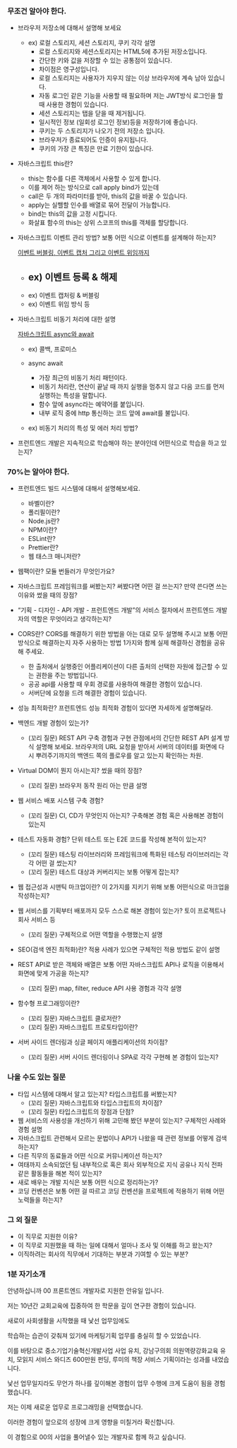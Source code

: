 ### 무조건 알아야 한다.

- 브라우저 저장소에 대해서 설명해 보세요
    - ex) 로컬 스토리지, 세션 스토리지, 쿠키 각각 설명
        - 로컬 스토리지와 세션스토리지는 HTML5에 추가된 저장소입니다.
        - 간단한 키와 값을 저장할 수 있는 공통점이 있습니다.
        - 차이점은 영구성입니다.
        - 로컬 스토리지는 사용자가 지우지 않는 이상 브라우저에 계속 남아 있습니다.
        - 자동 로그인 같은 기능을 사용할 때 필요하며 저는 JWT방식 로그인을 할 때 사용한 경험이 있습니다.
        - 세션 스토리지는 탭을 닫을 때 제거됩니다.
        - 일시적인 정보 (일회성 로그인 정보)등을 저장하기에 좋습니다.
        - 쿠키는 두 스토리지가 나오기 전의 저장소 입니다.
        - 브라우저가 종료되어도 인증이 유지됩니다.
        - 쿠키의 가장 큰 특징은 만료 기한이 있습니다.
    
- 자바스크립트 this란?
    - this는 함수를 다른 객체에서 사용할 수 있게 합니다.
    - 이를 제어 하는 방식으로 call apply bind가 있는데
    - call은 두 개의 파라미터를 받아, this의 값을  바꿀 수 있습니다.
    - apply는 실핼할 인수를 배열로 묶어 전달이 가능합니다.
    - bind는 this의 값을 고정 시킵니다.
    - 화살표 함수의 this는 상위 스코프의 this를 객체를 할당합니다.
    
- 자바스크립트 이벤트 관리 방법? 보통 어떤 식으로 이벤트를 설계해야 하는지?
    
    [이벤트 버블링, 이벤트 캡처 그리고 이벤트 위임까지](https://joshua1988.github.io/web-development/javascript/event-propagation-delegation/)
    
    - ex) 이벤트 등록 & 해제
        - 
    - ex) 이벤트 캡처링 & 버블링
    - ex) 이벤트 위임 방식 등
    
- 자바스크립트 비동기 처리에 대한 설명
    
    [자바스크립트 async와 await](https://joshua1988.github.io/web-development/javascript/js-async-await/)
    
    - ex) 콜백, 프로미스
    - async await
        - 가장 최근의 비동기 처리 패턴이다.
        - 비동기 처리란, 연산이 끝날 때 까지 실행을 멈추지 않고 다음 코드를 먼저 실행하는 특성을 말합니다.
        - 함수 앞에 async라는 예약어를 붙입니다.
        - 내부 로직 중에 http 통신하는 코드 앞에 await를 불입니다.
        
    - ex) 비동기 처리의 특성 및 에러 처리 방법?
- 프런트엔드 개발은 지속적으로 학습해야 하는 분야인데 어떤식으로 학습을 하고 있는지?

### 70%는 알아야 한다.

- 프런트엔드 빌드 시스템에 대해서 설명해보세요.
    - 바벨이란?
    - 폴리필이란?
    - Node.js란?
    - NPM이란?
    - ESLint란?
    - Prettier란?
    - 웹 태스크 매니저란?
- 웹팩이란? 모듈 번들러가 무엇인가요?
- 자바스크립트 프레임워크를 써봤는지? 써봤다면 어떤 걸 쓰는지? 만약 쓴다면 쓰는 이유와 썼을 때의 장점?
- “기획 - 디자인 - API 개발 - 프런트엔드 개발”의 서비스 절차에서 프런트엔드 개발자의 역할은 무엇이라고 생각하는지?
- CORS란? CORS를 해결하기 위한 방법을 아는 대로 모두 설명해 주시고 보통 어떤 방식으로 해결하는지 자주 사용하는 방법 1가지와 함께 실제 해결하신 경험을 공유해 주세요.
    - 한 출처에서 실행중인 어플리케이션이 다른 출처의 선택한 자원에 접근할 수 있는 권한을 주는 방법입니다.
    - 공공 api를 사용할 때 우회 경로를 사용하여 해결한 경험이 있습니다.
    - 서버단에 요청을 드려 해결한 경험이 있습니다.
    
- 성능 최적화란? 프런트엔드 성능 최적화 경험이 있다면 자세하게 설명해달라.
- 백엔드 개발 경험이 있는가?
    - (꼬리 질문) REST API 구축 경험과 구현 관점에서의 간단한 REST API 설계 방식 설명해 보세요. 브라우저의 URL 요청을 받아서 서버의 데이터를 화면에 다시 뿌려주기까지의 백엔드 쪽의 플로우를 알고 있는지 확인하는 차원.
- Virtual DOM이 뭔지 아시는지? 썼을 때의 장점?
    - (꼬리 질문) 브라우저 동작 원리 아는 만큼 설명
- 웹 서비스 배포 시스템 구축 경험?
    - (꼬리 질문) CI, CD가 무엇인지 아는지? 구축해본 경험 혹은 사용해본 경험이 있는지
- 테스트 자동화 경험? 단위 테스트 또는 E2E 코드를 작성해 본적이 있는지?
    - (꼬리 질문) 테스팅 라이브러리와 프레임워크에 특화된 테스팅 라이브러리는 각각 어떤 걸 썼는지?
    - (꼬리 질문) 테스트 대상과 커버리지는 보통 어떻게 잡는지?
- 웹 접근성과 시맨틱 마크업이란? 이 2가지를 지키기 위해 보통 어떤식으로 마크업을 작성하는지?
- 웹 서비스를 기획부터 배포까지 모두 스스로 해본 경험이 있는가? 토이 프로젝트나 회사 서비스 등
    - (꼬리 질문) 구체적으로 어떤 역할을 수행했는지 설명
- SEO(검색 엔진 최적화)란? 적용 사례가 있으면 구체적인 적용 방법도 같이 설명
- REST API로 받은 객체와 배열은 보통 어떤 자바스크립트 API나 로직을 이용해서 화면에 맞게 가공을 하는지?
    - (꼬리 질문) map, filter, reduce API 사용 경험과 각각 설명
- 함수형 프로그래밍이란?
    - (꼬리 질문) 자바스크립트 클로저란?
    - (꼬리 질문) 자바스크립트 프로토타입이란?
- 서버 사이드 렌더링과 싱글 페이지 애플리케이션의 차이점?
    - (꼬리 질문) 서버 사이드 렌더링이나 SPA로 각각 구현해 본 경험이 있는지?
    

### 나올 수도 있는 질문

- 타입 시스템에 대해서 알고 있는지? 타입스크립트를 써봤는지?
    - (꼬리 질문) 자바스크립트와 타입스크립트의 차이점?
    - (꼬리 질문) 타입스크립트의 장점과 단점?
- 웹 서비스의 사용성을 개선하기 위해 고민해 봤던 부분이 있는지? 구체적인 사례와 경험 설명
- 자바스크립트 관련해서 모르는 문법이나 API가 나왔을 때 관련 정보를 어떻게 검색하는지?
- 다른 직무의 동료들과 어떤 식으로 커뮤니케이션 하는지?
- 여태까지 소속되었던 팀 내부적으로 혹은 회사 외부적으로 지식 공유나 지식 전파 같은 활동들을 해본 적이 있는지?
- 새로 배우는 개발 지식은 보통 어떤 식으로 정리하는가?
- 코딩 컨벤션은 보통 어떤 걸 따르고 코딩 컨벤션을 프로젝트에 적용하기 위해 어떤 노력들을 하는지?

### 그 외 질문

- 이 직무로 지원한 이유?
- 이 직무로 지원했을 때 하는 일에 대해서 얼마나 조사 및 이해를 하고 왔는지?
- 이직하려는 회사의 직무에서 기대하는 부분과 기여할 수 있는 부분?

### 1분 자기소개

안녕하십니까 00 프론트엔드 개발자로 지원한 안유일 입니다.

저는 10년간 교회교육에 집중하여 한 학문을 깊이 연구한 경험이 있습니다.

새로이 사회생활을 시작했을 때 낯선 업무임에도 

학습하는 습관이 갖춰져 있기에 마케팅기획 업무를 충실히 할 수 있었습니다.

이를 바탕으로 중소기업기술혁신개발사업 사업 유치, 강남구의회 의원역량강화교육 유치, 모읽지 서비스 와디즈 600만원 펀딩, 루미의 책장 서비스 기획이라는 성과를 내었습니다.

낯선 업무일지라도 무언가 하나를 깊이해본 경험이 업무 수행에 크게 도움이 됨을 경험했습니다.

저는 이제 새로운 업무로 프로그래밍을 선택했습니다. 

이러한 경험이 앞으로의 성장에 크게 영향을 미칠거라 확신합니다.

이 경험으로 00의 사업을 풀어낼수 있는 개발자로 함께 하고 싶습니다.